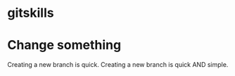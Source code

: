 # gitskills
# Change something
Creating a new branch is quick.
Creating a new branch is quick AND simple.
